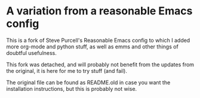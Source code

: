 # A variation from a reasonable Emacs config

This is a fork of Steve Purcell's Reasonable Emacs config to which I
added more org-mode and python stuff, as well as emms and other
things of doubtful usefulness.

This fork was detached, and will probably not benefit from the updates from the original,
it is here for me to try stuff (and fail).

The original file can be found as README.old in case you want the installation instructions,
but this is probably not wise.
